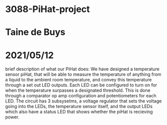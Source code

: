 # 3088-PiHat-project
# Taine de Buys
# 2021/05/12

brief description of what our PiHat does: 
We have designed a temperature sensor piHat, that will be able to measure the temperature of anything from a liquid to the ambient room temperature, and convey this temperature through a set out LED outputs. Each LED can be configured to turn on for when the temperature surpasses a designated threshold. This is done through a comparator op amp configuration and potentiometers for each LED. The circuit has 3 subsysetms, a voltage regulator that sets the voltage going into the LEDs, the temperature sensor itself, and the output LEDs which also have a status LED that shows whether the piHat is recieving power. 
